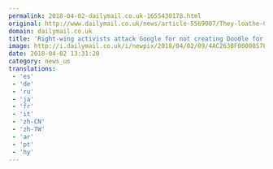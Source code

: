```yaml
---
permalink: 2018-04-02-dailymail.co.uk-1655430178.html
original: http://www.dailymail.co.uk/news/article-5569007/They-loathe-Christians-Google-accused-ignoring-Easter-not-creating-Doodle.html?ITO=1490&ns_mchannel=rss&ns_campaign=1490
domain: dailymail.co.uk
title: 'Right-wing activists attack Google for not creating Doodle for Easter'
image: http://i.dailymail.co.uk/i/newpix/2018/04/02/09/4AC263BF00000578-0-image-a-20_1522656434582.jpg
date: 2018-04-02 13:31:20
category: news_us
translations: 
 - 'es'
 - 'de'
 - 'ru'
 - 'ja'
 - 'fr'
 - 'it'
 - 'zh-CN'
 - 'zh-TW'
 - 'ar'
 - 'pt'
 - 'hy'
---
```


